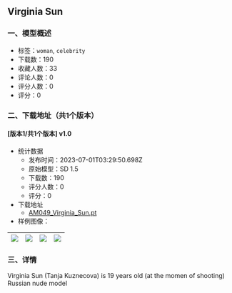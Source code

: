 ## Virginia Sun
### 一、模型概述

- 标签：`woman`, `celebrity`
- 下载数：190
- 收藏人数：33
- 评论人数：0
- 评分人数：0
- 评分：0

### 二、下载地址（共1个版本）

#### [版本1/共1个版本] v1.0

- 统计数据
  - 发布时间：2023-07-01T03:29:50.698Z
  - 原始模型：SD 1.5
  - 下载数：190
  - 评分人数：0
  - 评分：0
- 下载地址
  - [AM049_Virginia_Sun.pt](https://civitai.com/api/download/models/107672)
- 样例图像：

| <img src="https://image.civitai.com/xG1nkqKTMzGDvpLrqFT7WA/17573280-a2ae-4afa-a155-08f219bf8bb8/width=450/1353045.jpeg" /> | <img src="https://image.civitai.com/xG1nkqKTMzGDvpLrqFT7WA/df970243-5310-4220-a8ca-cc43a07dc061/width=450/1353062.jpeg" /> | <img src="https://image.civitai.com/xG1nkqKTMzGDvpLrqFT7WA/ac04d5cf-d2d5-4dc0-9235-4aff3c322b94/width=450/1353063.jpeg" /> | <img src="https://image.civitai.com/xG1nkqKTMzGDvpLrqFT7WA/6694116d-f2cf-44eb-afea-51cd92807a90/width=450/1353065.jpeg" /> |
| ---- | ---- | ---- | ---- |


### 三、详情
<p>Virginia Sun (Tanja Kuznecova) is 19 years old (at the momen of shooting) Russian nude model</p>